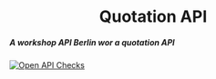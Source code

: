 <h1 align="center">
Quotation API
    <br>
</h1>

<h5>A workshop API Berlin wor a quotation API</h3>


[![Open API Checks](https://github.com/MedUnes/quotation-api/actions/workflows/actions.yml/badge.svg)](https://github.com/MedUnes/quotation-api/actions/workflows/actions.yml)